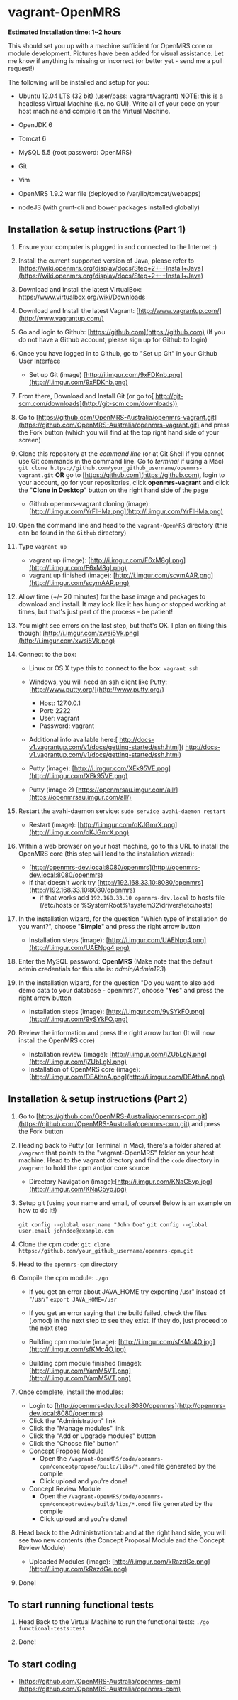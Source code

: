 **vagrant-OpenMRS**
====================
**Estimated Installation time: 1~2 hours**

This should set you up with a machine sufficient for OpenMRS core or module development. Pictures have been added for visual assistance.  Let me know if anything is missing or incorrect (or better yet - send me a pull request!)

The following will be installed and setup for you:

- Ubuntu 12.04 LTS (32 bit) (user/pass: vagrant/vagrant) NOTE: this is a headless Virtual Machine (i.e. no GUI). Write all of your code on your host machine and compile it on the Virtual Machine.

- OpenJDK 6

- Tomcat 6

- MySQL 5.5 (root password: OpenMRS)

- Git

- Vim

- OpenMRS 1.9.2 war file (deployed to /var/lib/tomcat/webapps)

- nodeJS (with grunt-cli and bower packages installed globally)

**Installation & setup instructions (Part 1)**
-----------------------------------------------
1. Ensure your computer is plugged in and connected to the Internet :)

2. Install the current supported version of Java, please refer to [https://wiki.openmrs.org/display/docs/Step+2+-+Install+Java](https://wiki.openmrs.org/display/docs/Step+2+-+Install+Java) 

3. Download and Install the latest VirtualBox: [https://www.virtualbox.org/wiki/Downloads ](https://www.virtualbox.org/wiki/Downloads )

4. Download and Install the latest Vagrant: [http://www.vagrantup.com/](http://www.vagrantup.com/)

5. Go and login to Github: [https://github.com](https://github.com) (If you do not have a Github account, please sign up for Github to login)

6. Once you have logged in to Github, go to "Set up Git" in your Github User Interface 
	*	Set up Git (image) [http://i.imgur.com/9xFDKnb.png](http://i.imgur.com/9xFDKnb.png)

7. From there, Download and Install Git (or go to[ http://git-scm.com/downloads](http://git-scm.com/downloads))

8. Go to [https://github.com/OpenMRS-Australia/openmrs-vagrant.git](https://github.com/OpenMRS-Australia/openmrs-vagrant.git) and press the Fork button (which you will find at the top right hand side of your screen)

9. Clone this repository at the *command line* (or at Git Shell if you cannot use Git commands in the command line. Go to *terminal* if using a Mac) ```git clone https://github.com/your_github_username/openmrs-vagrant.git```  **OR** go to [https://github.com](https://github.com), login to your account, go for your repositories, click **openmrs-vagrant** and click the "**Clone in Desktop**" button on the right hand side of the page
	*	Github openmrs-vagrant cloning (image): [http://i.imgur.com/YrFlHMa.png](http://i.imgur.com/YrFlHMa.png)

10. Open the command line and head to the ```vagrant-OpenMRS``` directory (this can  be found in the ```Github``` directory)

11. Type ```vagrant up``` 
	*	vagrant up (image): [http://i.imgur.com/F6xM8gI.png](http://i.imgur.com/F6xM8gI.png)
	*	vagrant up finished (image): [http://i.imgur.com/scymAAR.png](http://i.imgur.com/scymAAR.png)

12. Allow time (+/- 20 minutes) for the base image and packages to download and install. It may look like it has hung or stopped working at times, but that's just part of the process - be patient!

13. You might see errors on the last step, but that's OK. I plan on fixing this though! [http://i.imgur.com/xwsi5Vk.png](http://i.imgur.com/xwsi5Vk.png)

14. Connect to the box: 
	*	Linux or OS X type this to connect to the box: ```vagrant ssh```

	*  Windows, you will need an ssh client like Putty: [http://www.putty.org/](http://www.putty.org/)
		*	Host: 127.0.0.1
		*	Port: 2222
		*	User: vagrant
		*	Password: vagrant
	
	*	Additional info available here:[ http://docs-v1.vagrantup.com/v1/docs/getting-started/ssh.html]( http://docs-v1.vagrantup.com/v1/docs/getting-started/ssh.html)
	*	Putty (image): [http://i.imgur.com/XEk95VE.png](http://i.imgur.com/XEk95VE.png)
	*	Putty (image 2) [https://openmrsau.imgur.com/all/](https://openmrsau.imgur.com/all/)

15. Restart the avahi-daemon service: ```sudo service avahi-daemon restart```
	*	Restart (image): [http://i.imgur.com/oKJGmrX.png](http://i.imgur.com/oKJGmrX.png)

16. Within a web browser on your host machine, go to this URL to install the OpenMRS core (this step will lead to the installation wizard):
	*	[http://openmrs-dev.local:8080/openmrs](http://openmrs-dev.local:8080/openmrs)
	*	if that doesn't work try [http://192.168.33.10:8080/openmrs](http://192.168.33.10:8080/openmrs)
		*	if that works add ```192.168.33.10 openmrs-dev.local``` to hosts file (/etc/hosts or %SystemRoot%\system32\drivers\etc\hosts)

17. In the installation wizard, for the question "Which type of installation do you want?", choose "**Simple**" and press the right arrow button
	*	Installation steps (image): [http://i.imgur.com/UAENpg4.png](http://i.imgur.com/UAENpg4.png)
	
18. Enter the MySQL password: **OpenMRS**
(Make note that the default admin credentials for this site is: *admin/Admin123*)

19. In the installation wizard, for the question "Do you want to also add demo data to your database - openmrs?", choose "**Yes**" and press the right arrow button
	*	Installation steps (image): [http://i.imgur.com/9ySYkFO.png](http://i.imgur.com/9ySYkFO.png)
	
20. Review the information and press the right arrow button (It will now install the OpenMRS core)
	*	Installation review (image): [http://i.imgur.com/jZUbLgN.png](http://i.imgur.com/jZUbLgN.png)
	*	Installation of OpenMRS core (image): [http://i.imgur.com/DEAthnA.png](http://i.imgur.com/DEAthnA.png) 

**Installation & setup instructions (Part 2)**
------------------------------------------------

1. Go to [https://github.com/OpenMRS-Australia/openmrs-cpm.git](https://github.com/OpenMRS-Australia/openmrs-cpm.git) and press the Fork button

2. Heading back to Putty (or Terminal in Mac), there's a folder shared at ```/vagrant``` that points to the "vagrant-OpenMRS" folder on your host machine. Head to the vagrant directory and find the ```code``` directory in ```/vagrant``` to hold the cpm and/or core source
	*	Directory Navigation (image):[http://i.imgur.com/KNaC5yp.jpg](http://i.imgur.com/KNaC5yp.jpg)

3. Setup git (using your name and email, of course! Below is an example on how to do it!)
	 
	```git config --global user.name "John Doe"```
	```git config --global user.email johndoe@example.com```

4. Clone the cpm code: ```git clone https://github.com/your_github_username/openmrs-cpm.git```

5. Head to the ```openmrs-cpm``` directory

6. Compile the cpm module: ```./go```
	* If you get an error about JAVA_HOME try exporting /usr" instead of "/usr/" ```export JAVA_HOME=/usr```

	* If you get an error saying that the build failed, check the files (.omod) in the next step to see they exist. If they do, just proceed to the next step
	* Building cpm module (image): [http://i.imgur.com/sfKMc4O.jpg](http://i.imgur.com/sfKMc4O.jpg)
	* Building cpm module finished (image): [http://i.imgur.com/YamM5VT.png](http://i.imgur.com/YamM5VT.png)
	
7. Once complete, install the modules:
	*	Login to [http://openmrs-dev.local:8080/openmrs](http://openmrs-dev.local:8080/openmrs)
	*	Click the "Administration" link
	*	Click the "Manage modules" link
	*	Click the "Add or Upgrade modules" button
	*	Click the "Choose file" button"
	*	Concept Propose Module
		*	Open the ```/vagrant-OpenMRS/code/openmrs-cpm/conceptpropose/build/libs/*.omod``` file generated by the compile
		*	Click upload and you're done!
	*	Concept Review Module
		*	Open the ```/vagrant-OpenMRS/code/openmrs-cpm/conceptreview/build/libs/*.omod``` file generated by the compile
		*	Click upload and you're done!

8.	Head back to the Administration tab and at the right hand side, you will see two new contents (the Concept Proposal Module and the Concept Review Module)
	*	Uploaded Modules (image): [http://i.imgur.com/kRazdGe.png](http://i.imgur.com/kRazdGe.png)

9. Done!

**To start running functional tests**
----------------------------------
1. Head Back to the Virtual Machine to run the functional tests: ```./go functional-tests:test```

2. Done!

**To start coding**
------------------------
- [https://github.com/OpenMRS-Australia/openmrs-cpm](https://github.com/OpenMRS-Australia/openmrs-cpm)